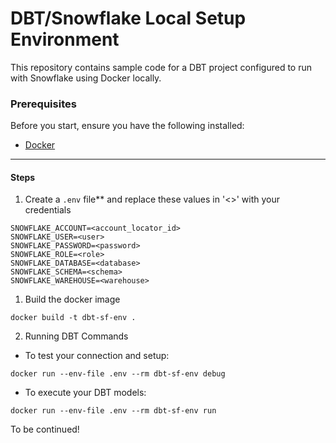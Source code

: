 # DBT/Snowflake Local Setup Environment

This repository contains sample code for a DBT project configured to run with Snowflake using Docker locally.


### Prerequisites

Before you start, ensure you have the following installed:
- [Docker](https://www.docker.com/products/docker-desktop)

----

#### Steps

1. Create a `.env` file** and replace these values in '<>' with your credentials
```
SNOWFLAKE_ACCOUNT=<account_locator_id>
SNOWFLAKE_USER=<user>
SNOWFLAKE_PASSWORD=<password>
SNOWFLAKE_ROLE=<role>
SNOWFLAKE_DATABASE=<database>
SNOWFLAKE_SCHEMA=<schema>
SNOWFLAKE_WAREHOUSE=<warehouse>
```

1. Build the docker image
```
docker build -t dbt-sf-env .
```

2. Running DBT Commands
  * To test your connection and setup:
  ```
  docker run --env-file .env --rm dbt-sf-env debug
  ```

  * To execute your DBT models:
  ```
  docker run --env-file .env --rm dbt-sf-env run
  ```

To be continued!